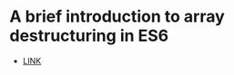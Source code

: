 # A brief introduction to array destructuring in ES6

* [LINK](https://medium.freecodecamp.org/array-destructuring-in-es6-30e398f21d10)
